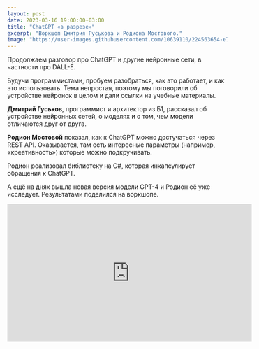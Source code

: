 ```yaml
---
layout: post
date: 2023-03-16 19:00:00+03:00
title: "ChatGPT «в разрезе»"
excerpt: "Воркшоп Дмитрия Гуськова и Родиона Мостового."
image: "https://user-images.githubusercontent.com/10639110/224563654-e779f1a9-d958-4e3e-a65b-4edae3292919.png"
---
```


Продолжаем разговор про ChatGPT и другие нейронные сети, в частности про DALL-E.

Будучи программистами, пробуем разобраться, как это работает, и как это использовать. Тема непростая, поэтому мы поговорили об устройстве нейронок в целом и дали ссылки на учебные материалы.

**Дмитрий Гуськов**, программист и архитектор из Б1, рассказал об устройстве нейронных сетей, о моделях и о том, чем модели отличаются друг от друга.

**Родион Мостовой** показал, как к ChatGPT можно достучаться через REST API. Оказывается, там есть интересные параметры (например, «креативность») которые можно подкручивать.

Родион реализовал библиотеку на C#, которая инкапсулирует обращения к ChatGPT.

А ещё на днях вышла новая версия модели GPT-4 и Родион её уже исследует. Результатами поделился на воркшопе.

<div class="video">
    <iframe width="560" height="315" src="https://www.youtube.com/embed/nqKaCucewH8" title="YouTube video player" frameborder="0" allow="accelerometer; autoplay; clipboard-write; encrypted-media; gyroscope; picture-in-picture; web-share" allowfullscreen></iframe>
</div>

